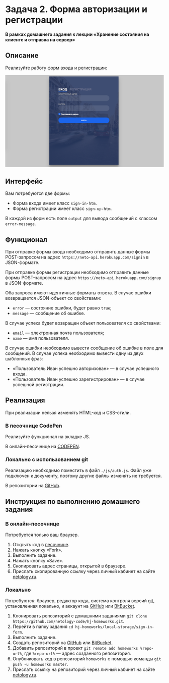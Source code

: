 # Задача 2. Форма авторизации и регистрации

#### В рамках домашнего задания к лекции «Хранение состояния на клиенте и отправка на сервер»

## Описание

Реализуйте работу форм входа и регистрации:

![Форма входа и регистрации](./res/preview.png)

## Интерфейс

Вам потребуются две формы:
- Форма входа имеет класс `sign-in-htm`.
- Форма регистрации имеет класс `sign-up-htm`.

В каждой из форм есть поле `output` для вывода сообщений с классом `error-message`.

## Функционал

При отправке формы входа необходимо отправить данные формы POST-запросом на адрес `https://neto-api.herokuapp.com/signin` в JSON-формате.

При отправке формы регистрации необходимо отправить данные формы POST-запросом на адрес `https://neto-api.herokuapp.com/signup` в JSON-формате.

Оба запроса имеют идентичные форматы ответа. В случае ошибки возвращается JSON-объект со свойствами:
- `error` — состояние ошибки, будет равно `true`;
- `message` — сообщение об ошибке.

В случае успеха будет возвращен объект пользователя со свойствами:
- `email` — электронная почта пользователя;
- `name` — имя пользователя.

В случае ошибки необходимо вывести сообщение об ошибке в поле для сообщений. В случае успеха необходимо вывести одну из двух шаблонных фраз:
- «Пользователь Иван успешно авторизован» — в случае успешного входа.
- «Пользователь Иван успешно зарегистрирован» — в случае успешной регистрации.

## Реализация

При реализации нельзя изменять HTML-код и CSS-стили.

### В песочнице CodePen

Реализуйте функционал на вкладке JS.

В онлайн-песочнице на [CODEPEN](https://codepen.io/dfitiskin/pen/PKNgmL).

### Локально с использованием git

Реализацию необходимо поместить в файл `./js/auth.js`. Файл уже подключен к документу, поэтому другие файлы изменять не требуется.

В репозитории на [GitHub](https://github.com/netology-code/hj-homeworks/tree/master/local-storage/sign-in-form).

## Инструкция по выполнению домашнего задания

### В онлайн-песочнице

Потребуется только ваш браузер.

1. Открыть код в [песочнице](https://codepen.io/dfitiskin/pen/PKNgmL).
2. Нажать кнопку «Fork».
3. Выполнить задание.
4. Нажать кнопку «Save».
5. Скопировать адрес страницы, открытой в браузере.
6. Прислать скопированную ссылку через личный кабинет на сайте [netology.ru](http://netology.ru/).    

### Локально

Потребуются: браузер, редактор кода, система контроля версий [git](https://git-scm.com), установленная локально, и аккаунт на [GitHub](https://github.com/) или [BitBucket](https://bitbucket.org/).

1. Клонировать репозиторий с домашними заданиями `git clone https://github.com/netology-code/hj-homeworks.git`.
2. Перейти в папку задания `cd hj-homeworks/local-storage/sign-in-form`.
3. Выполнить задание.
4. Создать репозиторий на [GitHub](https://github.com/) или [BitBucket](https://bitbucket.org/).
5. Добавить репозиторий в проект `git remote add homeworks %repo-url%`, где `%repo-url%` — адрес созданного репозитория.
6. Опубликовать код в репозиторий `homeworks` с помощью команды `git push -u homeworks master`.
7. Прислать ссылку на репозиторий через личный кабинет на сайте [netology.ru](http://netology.ru/).
